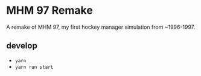 # MHM 97 Remake

A remake of MHM 97, my first hockey manager simulation from ~1996-1997.

## develop

- `yarn`
- `yarn run start`

